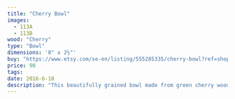 ```yaml
---
title: "Cherry Bowl"
images:
  - 113A
  - 113B
wood: "Cherry"
type: "Bowl"
dimensions: '8" x 2½"'
buy: "https://www.etsy.com/se-en/listing/555285335/cherry-bowl?ref=shop_home_active_11"
price: 90
tags:
date: 2016-6-10
description: "This beautifully grained bowl made from green cherry wood has as its main asset really unique contrasting colors. It is approx. 8 inches x 2.5 inches, and can easily double as a functional and art/conversation piece."
---
```

